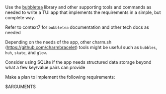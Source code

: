 Use the [bubbletea](https://github.com/charmbracelet/bubbletea) library and other supporting tools and commands as needed to write a TUI app that implements the requirements in a simple, but complete way.

Refer to context7 for `bubbletea` documentation and other tech docs as needed

Depending on the needs of the app, other charm.sh (https://github.com/charmbracelet) tools might be useful such as `bubbles`, `huh`, `skate`, and `glow`. 

Consider using SQLite if the app needs structured data storage beyond what a few key/value pairs can provide 

Make a plan to implement the following requirements:

$ARGUMENTS
